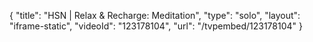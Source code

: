 {
    "title": "HSN | Relax & Recharge: Meditation",
    "type": "solo",
    "layout": "iframe-static",
    "videoId": "123178104",
    "url": "\/tvpembed\/123178104"
}